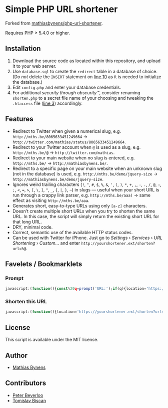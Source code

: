 # Simple PHP URL shortener

Forked from [mathiasbynens/php-url-shortener](https://github.com/mathiasbynens/php-url-shortener).

Requires PHP ≥ 5.4.0 or higher.

## Installation

1. Download the source code as located within this repository, and upload it to your web server.
2. Use `database.sql` to create the `redirect` table in a database of choice. (Do *not* delete the `INSERT` statement on [line 10](https://github.com/mathiasbynens/php-url-shortener/blob/f64ee342246fa5bf0340641372680a2d398afc79/database.sql#L10) as it is needed to initialize the database.)
3. Edit `config.php` and enter your database credentials.
4. For additional *security through obscurity™*, consider renaming `shorten.php` to a secret file name of your choosing and tweaking the `.htaccess` file ([line 3](https://github.com/mathiasbynens/php-url-shortener/blob/f64ee342246fa5bf0340641372680a2d398afc79/.htaccess#L3)) accordingly.

## Features

* Redirect to Twitter when given a numerical slug, e.g. `http://mths.be/8065633451249664` → `http://twitter.com/mathias/status/8065633451249664`.
* Redirect to your Twitter account when `@` is used as a slug, e.g. `http://mths.be/@` → `http://twitter.com/mathias`.
* Redirect to your main website when no slug is entered, e.g. `http://mths.be/` → `http://mathiasbynens.be/`.
* Redirect to a specific page on your main website when an unknown slug (not in the database) is used, e.g. `http://mths.be/demo/jquery-size` → `http://mathiasbynens.be/demo/jquery-size`.
* Ignores weird trailing characters (`!`, `"`, `#`, `$`, `%`, `&`, `'`, `(`, `)`, `*`, `+`, `,`, `-`, `.`, `/`, `@`, `:`, `;`, `<`, `=`, `>`, `[`, `\`, `]`, `^`, `_`, `{`, `|`, `}`, `~`) in slugs — useful when your short URL is run through a crappy link parser, e.g. `http://mths.be/aaa)` → same effect as visiting `http://mths.be/aaa`.
* Generates short, easy-to-type URLs using only `[a-z]` characters.
* Doesn’t create multiple short URLs when you try to shorten the same URL. In this case, the script will simply return the existing short URL for that long URL.
* DRY, minimal code.
* Correct, semantic use of the available HTTP status codes.
* Can be used with Twitter for iPhone. Just go to _Settings_ › _Services_ › _URL Shortening_ › _Custom…_ and enter `http://yourshortener.ext/shorten?url=%@`.

## Favelets / Bookmarklets

### Prompt

``` js
javascript:(function(){const%20q=prompt('URL:');if(q){location='https://yourshortener.ext/shorten?url='+encodeURIComponent(q)}}());
```

### Shorten this URL

``` js
javascript:(function(){location='https://yourshortener.ext/shorten?url='+encodeURIComponent(location.href)}());
````

## License

This script is available under the MIT license.

## Author

* [Mathias Bynens](http://mathiasbynens.be/)

## Contributors

* [Peter Beverloo](http://peter.sh/)
* [Tomislav Biscan](https://github.com/B-Scan)

